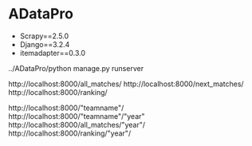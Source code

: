 # ADataPro


- Scrapy==2.5.0
- Django==3.2.4
- itemadapter==0.3.0

../ADataPro/python manage.py runserver

http://localhost:8000/all_matches/
http://localhost:8000/next_matches/
http://localhost:8000/ranking/

http://localhost:8000/"teamname"/
http://localhost:8000/"teamname"/"year"
http://localhost:8000/all_matches/"year"/
http://localhost:8000/ranking/"year"/